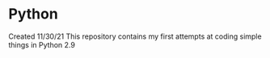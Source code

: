 # Python
Created 11/30/21
This repository contains my first attempts at coding simple things in Python 2.9
